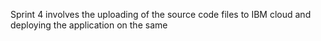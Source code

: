 Sprint 4 involves the uploading of the source code files to IBM cloud and deploying the application on the same
